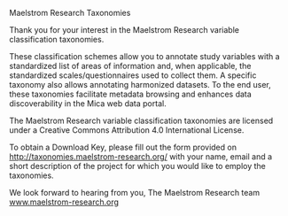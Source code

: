 Maelstrom Research Taxonomies

Thank you for your interest in the Maelstrom Research variable classification taxonomies. 

These classification schemes allow you to annotate study variables with a standardized list of areas of information and, when applicable, the standardized scales/questionnaires used to collect them. A specific taxonomy also allows annotating harmonized datasets. To the end user, these taxonomies facilitate metadata browsing and enhances data discoverability in the Mica web data portal.

The Maelstrom Research variable classification taxonomies are licensed under a Creative Commons Attribution 4.0 International License.

To obtain a Download Key, please fill out the form provided on http://taxonomies.maelstrom-research.org/ with your name, email and a short description of the project for which you would like to employ the taxonomies.

We look forward to hearing from you,
The Maelstrom Research team
www.maelstrom-research.org
